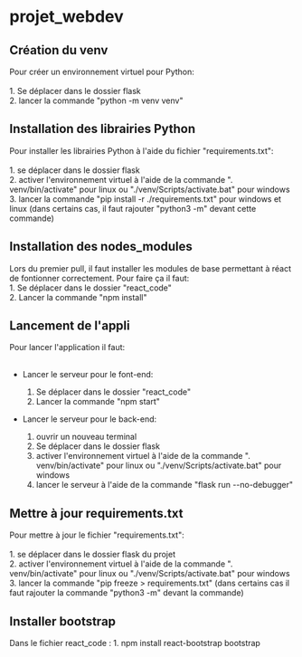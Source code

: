 # projet_webdev

## Création du venv

Pour créer un environnement virtuel pour Python: <br><br>
    1. Se déplacer dans le dossier flask <br>
    2. lancer la commande "python -m venv venv" <br>

## Installation des librairies Python

Pour installer les librairies Python à l'aide du fichier "requirements.txt": <br><br>
    1. se déplacer dans le dossier flask <br>
    2. activer l'environnement virtuel à l'aide de la commande ". venv/bin/activate" pour linux ou "./venv/Scripts/activate.bat" pour windows <br>
    3. lancer la commande "pip install -r ./requirements.txt" pour windows et linux (dans certains cas, il faut rajouter "python3 -m" devant cette commande) <br>

## Installation des nodes_modules

Lors du premier pull, il faut installer les modules de base permettant à réact de fontionner correctement. Pour faire ça il faut: <br>
    1. Se déplacer dans le dossier "react_code" <br>
    2. Lancer la commande "npm install" <br>

## Lancement de l'appli

Pour lancer l'application il faut: <br><br>

* Lancer le serveur pour le font-end:
    1. Se déplacer dans le dossier "react_code"
    2. Lancer la commande "npm start"

* Lancer le serveur pour le back-end:
    1. ouvrir un nouveau terminal
    2. Se déplacer dans le dossier flask
    3. activer l'environnement virtuel à l'aide de la commande ". venv/bin/activate" pour linux ou "./venv/Scripts/activate.bat" pour windows
    4. lancer le serveur à l'aide de la commande "flask run --no-debugger"

## Mettre à jour requirements.txt

Pour mettre à jour le fichier "requirements.txt": 
<br><br>
    1. se déplacer dans le dossier flask du projet <br>
    2. activer l'environnement virtuel à l'aide de la commande ". venv/bin/activate" pour linux ou "./venv/Scripts/activate.bat" pour windows <br>
    3. lancer la commande "pip freeze > requirements.txt" (dans certains cas il faut rajouter la commande "python3 -m" devant la commande) <br>

## Installer bootstrap 

Dans le fichier react_code : 
    1. npm install react-bootstrap bootstrap

